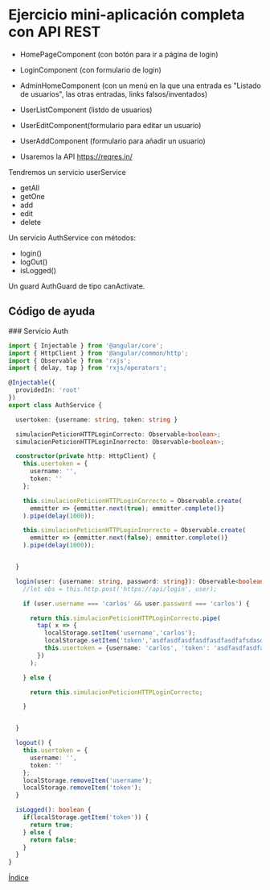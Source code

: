 # Ejercicio mini-aplicación completa con API REST

- HomePageComponent (con botón para ir a página de login)
- LoginComponent (con formulario de login)
- AdminHomeComponent (con un menú en la que una entrada es "Listado de usuarios", las otras entradas, links falsos/inventados)
- UserListComponent (listdo de usuarios)
- UserEditComponent(formulario para editar un usuario)
- UserAddComponent (formulario para añadir un usuario)

- Usaremos la API https://reqres.in/

Tendremos un servicio userService

- getAll
- getOne
- add
- edit
- delete

Un servicio AuthService con métodos:

- login()
- logOut()
- isLogged()

Un guard AuthGuard de tipo canActivate.

## Código de ayuda

### Servicio Auth

```ts
import { Injectable } from '@angular/core';
import { HttpClient } from '@angular/common/http';
import { Observable } from 'rxjs';
import { delay, tap } from 'rxjs/operators';

@Injectable({
  providedIn: 'root'
})
export class AuthService {

  usertoken: {username: string, token: string }

  simulacionPeticionHTTPLoginCorrecto: Observable<boolean>;
  simulacionPeticionHTTPLoginInorrecto: Observable<boolean>;

  constructor(private http: HttpClient) {
    this.usertoken = {
      username: '',
      token: ''
    };

    this.simulacionPeticionHTTPLoginCorrecto = Observable.create(
      emmitter => {emmitter.next(true); emmitter.complete()}
    ).pipe(delay(1000));

    this.simulacionPeticionHTTPLoginInorrecto = Observable.create(
      emmitter => {emmitter.next(false); emmitter.complete()}
    ).pipe(delay(1000));


  }

  login(user: {username: string, password: string}): Observable<boolean> {
    //let obs = this.http.post('https://api/login', user);

    if (user.username === 'carlos' && user.password === 'carlos') {

      return this.simulacionPeticionHTTPLoginCorrecto.pipe(
        tap( x => {
          localStorage.setItem('username','carlos');
          localStorage.setItem('token','asdfasdfasdfasdfasdfasdfafsdasdf');
          this.usertoken = {username: 'carlos', 'token': 'asdfasdfasdfasdfasdfasdfafsdasdf'};
        })
      );

    } else {

      return this.simulacionPeticionHTTPLoginCorrecto;

    }


  }

  logout() {
    this.usertoken = {
      username: '',
      token: ''
    };
    localStorage.removeItem('username');
    localStorage.removeItem('token');
  }

  isLogged(): boolean {
    if(localStorage.getItem('token')) {
      return true;
    } else {
      return false;
    }
  }
}
```

[Índice](index.md)
